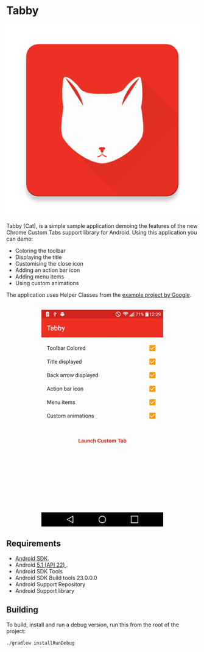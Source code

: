 Tabby
=====

<p align="center">
    <img src="images/ic_web.png" alt="Web Launcher"/>
</p>
Tabby (Cat), is a simple sample application demoing the features of the new Chrome Custom Tabs support library for Android. Using this application you can demo:

- Coloring the toolbar
- Displaying the title
- Customising the close icon
- Adding an action bar icon
- Adding menu items
- Using custom animations

The application uses Helper Classes from the [example project by Google](https://github.com/GoogleChrome/custom-tabs-client).
<br/>
<br/>

<p align="center">
    <img src="images/device.gif" alt="Web Launcher"/>
</p>


Requirements
------------

 - [Android SDK](http://developer.android.com/sdk/index.html).
 - Android [5.1 (API 22) ](http://developer.android.com/tools/revisions/platforms.html#5.1).
 - Android SDK Tools
 - Android SDK Build tools 23.0.0.0
 - Android Support Repository
 - Android Support library

Building
--------

To build, install and run a debug version, run this from the root of the project:

    ./gradlew installRunDebug